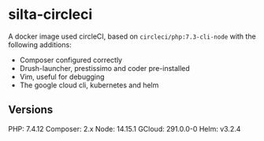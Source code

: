 # silta-circleci
A docker image used circleCI, based on `circleci/php:7.3-cli-node` with the following additions:

- Composer configured correctly
- Drush-launcher, prestissimo and coder pre-installed
- Vim, useful for debugging
- The google cloud cli, kubernetes and helm

## Versions
PHP: 7.4.12
Composer: 2.x
Node: 14.15.1
GCloud: 291.0.0-0
Helm: v3.2.4
